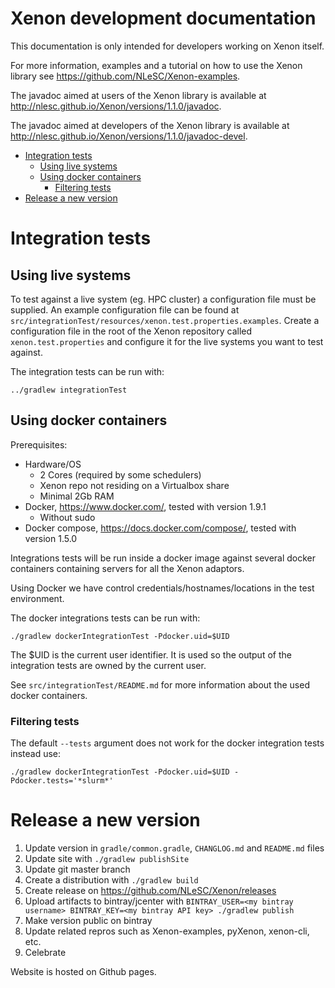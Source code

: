 # Xenon development documentation

This documentation is only intended for developers working on Xenon itself. 

For more information, examples and a tutorial on how to use the Xenon library see <https://github.com/NLeSC/Xenon-examples>.

The javadoc aimed at users of the Xenon library is available at <http://nlesc.github.io/Xenon/versions/1.1.0/javadoc>.

The javadoc aimed at developers of the Xenon library is available at <http://nlesc.github.io/Xenon/versions/1.1.0/javadoc-devel>.

- [Integration tests](#integration-tests)
	- [Using live systems](#using-live-systems)
	- [Using docker containers](#using-docker-containers)
		- [Filtering tests](#filtering-tests)
- [Release a new version](#release-a-new-version)

# Integration tests

## Using live systems

To test against a live system (eg. HPC cluster) a configuration file must be supplied.
An example configuration file can be found at `src/integrationTest/resources/xenon.test.properties.examples`.
Create a configuration file in the root of the Xenon repository called `xenon.test.properties` and configure it for the live systems you want to test against.

The integration tests can be run with:

```
../gradlew integrationTest
```

## Using docker containers

Prerequisites:

* Hardware/OS
  * 2 Cores (required by some schedulers)
  * Xenon repo not residing on a Virtualbox share
  * Minimal 2Gb RAM
* Docker, https://www.docker.com/, tested with version 1.9.1
  * Without sudo
* Docker compose, https://docs.docker.com/compose/, tested with version 1.5.0

Integrations tests will be run inside a docker image against several docker containers containing servers for all the Xenon adaptors.

Using Docker we have control credentials/hostnames/locations in the test environment.

The docker integrations tests can be run with:

```
./gradlew dockerIntegrationTest -Pdocker.uid=$UID
```

The $UID is the current user identifier. It is used so the output of the integration tests are owned by the current user.

See `src/integrationTest/README.md` for more information about the used docker containers.

### Filtering tests

The default `--tests` argument does not work for the docker integration tests instead use:
```
./gradlew dockerIntegrationTest -Pdocker.uid=$UID -Pdocker.tests='*slurm*'
```

# Release a new version

1. Update version in `gradle/common.gradle`, `CHANGLOG.md` and `README.md` files
2. Update site with `./gradlew publishSite`
3. Update git master branch
4. Create a distribution with `./gradlew build`
5. Create release on https://github.com/NLeSC/Xenon/releases
6. Upload artifacts to bintray/jcenter with `BINTRAY_USER=<my bintray username> BINTRAY_KEY=<my bintray API key> ./gradlew publish`
7. Make version public on bintray
8. Update related repros such as Xenon-examples, pyXenon, xenon-cli, etc.
9. Celebrate

Website is hosted on Github pages.
